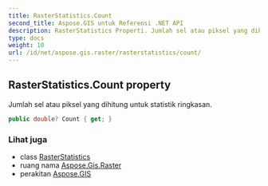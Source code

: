 ```yaml
---
title: RasterStatistics.Count
second_title: Aspose.GIS untuk Referensi .NET API
description: RasterStatistics Properti. Jumlah sel atau piksel yang dihitung untuk statistik ringkasan.
type: docs
weight: 10
url: /id/net/aspose.gis.raster/rasterstatistics/count/
---
```

## RasterStatistics.Count property

Jumlah sel atau piksel yang dihitung untuk statistik ringkasan.

```csharp
public double? Count { get; }
```

### Lihat juga

* class [RasterStatistics](../)
* ruang nama [Aspose.Gis.Raster](../../rasterstatistics/)
* perakitan [Aspose.GIS](../../../)



